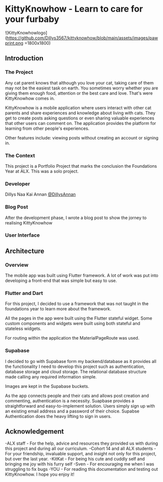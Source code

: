 # KittyKnowhow - Learn to care for your furbaby
![KittyKnowhowlogo](https://github.com/Dillys3567/kittyknowhow/blob/main/assets/images/pawprint.png =1800x1800)

## Introduction

### The Project
Any cat parent knows that although you love your cat, taking care of them may not be the easiest task on earth. You sometimes worry whether you are giving them enough food, attention or the best care and love. That's were KittyKnowhow comes in.

KittyKnowhow is a mobile application where users interact with other cat parents and share experiences and knowledge about living with cats. They get to create posts asking questions or even sharing valuable experiences that other users can comment on. The application provides the platform for learning from other people's experiences.

Other features include: viewing posts without creating an account or signing in.

### The Context
This project is a Portfolio Project that marks the conclusion the Foundations Year at ALX. This was a solo project.

### Developer
Dillys Naa Kai Annan [@DillysAnnan](https://twitter.com/DillysAnnan)

### Blog Post
After the development phase, I wrote a blog post to show the jorney to realising KittyKnowhow

### User Interface


## Architecture
### Overview
The mobile app was built using Flutter framework. A lot of work was put into developing a front-end that was simple but easy to use. 

### Flutter and Dart
For this project, I decided to use a framework that was not taught in the foundations year to learn more about the framework. 

All the pages in the app were built using the Flutter stateful widget. Some custom components and widgets were built using both stateful and stateless widgets.

For routing within the application the MaterialPageRoute was used.

### Supabase
I decided to go with Supabase form my backend/database as it provides all the functionality I need to develop this project such as authentication, database storage and cloud storage. The relational database structure made calling any required information simple.

Images are kept in the Supabase buckets.

As the app connects people and their cats and allows post creation and commenting, authentication is a necessity. Suapbase provides a straightforward and easy-to-implement solution. Users simply sign up with an existing email address and a password of their choice. Supabse Authentication does the heavy lifting to sign in users.

## Acknowledgement
-ALX staff - For the help, advice and resources they provided us with during this project and during all our curriculum.
-Cohort 14 and all ALX students - For your friendship, invaluable support, and insight not only for this project, but over the last year.
-KitKat - For being his cute and cuddly self and bringing me joy with his furry self
-Sven - For encouraging me when I was struggling to fix bugs
-YOU - For reading this documentation and testing out KittyKnowhow. I hope you enjoy it!
